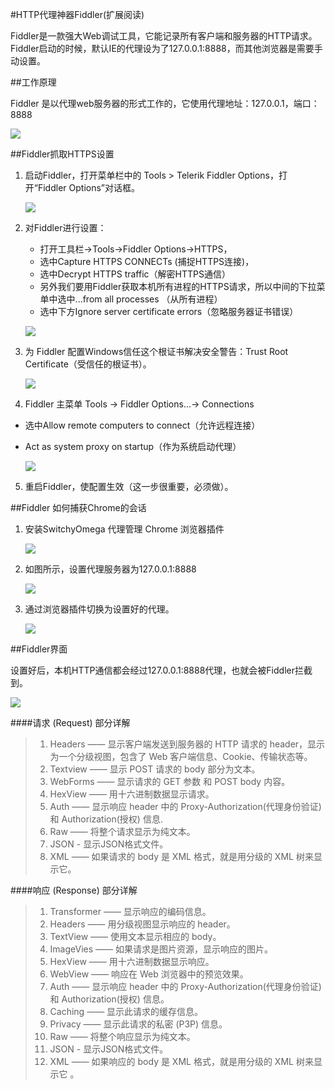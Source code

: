 #HTTP代理神器Fiddler(扩展阅读)

Fiddler是一款强大Web调试工具，它能记录所有客户端和服务器的HTTP请求。
Fiddler启动的时候，默认IE的代理设为了127.0.0.1:8888，而其他浏览器是需要手动设置。
 
##工作原理

Fiddler 是以代理web服务器的形式工作的，它使用代理地址：127.0.0.1，端口：8888

![](images/fidder_pro.jpg)

##Fiddler抓取HTTPS设置

1. 启动Fiddler，打开菜单栏中的 Tools > Telerik Fiddler Options，打开“Fiddler Options”对话框。

	![](images/01-fidder.png)

2. 对Fiddler进行设置：
	- 打开工具栏->Tools->Fiddler Options->HTTPS，
	- 选中Capture HTTPS CONNECTs (捕捉HTTPS连接)，
	- 选中Decrypt HTTPS traffic（解密HTTPS通信）
	- 另外我们要用Fiddler获取本机所有进程的HTTPS请求，所以中间的下拉菜单中选中...from all processes （从所有进程）
	- 选中下方Ignore server certificate errors（忽略服务器证书错误）

	![](images/01-fidder_01.png)

3. 为 Fiddler 配置Windows信任这个根证书解决安全警告：Trust Root Certificate（受信任的根证书）。

	![](images/01-fidder_03.png)
	
4. Fiddler 主菜单 Tools -> Fiddler Options…-> Connections
 - 选中Allow remote computers to connect（允许远程连接）
 - Act as system proxy on startup（作为系统启动代理）

	![](images/01-fidder_02.png)

5. 重启Fiddler，使配置生效（这一步很重要，必须做）。


##Fiddler 如何捕获Chrome的会话

1. 安装SwitchyOmega 代理管理 Chrome 浏览器插件

	![](images/switchyomega.png)

2. 如图所示，设置代理服务器为127.0.0.1:8888

	![](images/switchyomega_setting.png)

3. 通过浏览器插件切换为设置好的代理。

	![](images/SwitchyOmega_switch.png)

##Fiddler界面

设置好后，本机HTTP通信都会经过127.0.0.1:8888代理，也就会被Fiddler拦截到。

![](images/fiddler_show.png)



####请求 (Request) 部分详解
> 1. Headers —— 显示客户端发送到服务器的 HTTP 请求的 header，显示为一个分级视图，包含了 Web 客户端信息、Cookie、传输状态等。
> 2. Textview —— 显示 POST 请求的 body 部分为文本。
> 3. WebForms —— 显示请求的 GET 参数 和 POST body 内容。
> 4. HexView —— 用十六进制数据显示请求。
> 5. Auth —— 显示响应 header 中的 Proxy-Authorization(代理身份验证) 和 Authorization(授权) 信息.
> 6. Raw —— 将整个请求显示为纯文本。
> 7. JSON - 显示JSON格式文件。
> 8. XML —— 如果请求的 body 是 XML 格式，就是用分级的 XML 树来显示它。


####响应 (Response) 部分详解
> 1. Transformer —— 显示响应的编码信息。
> 2. Headers —— 用分级视图显示响应的 header。
> 3. TextView —— 使用文本显示相应的 body。
> 4. ImageVies —— 如果请求是图片资源，显示响应的图片。
> 5. HexView —— 用十六进制数据显示响应。
> 6. WebView —— 响应在 Web 浏览器中的预览效果。
> 7. Auth —— 显示响应 header 中的 Proxy-Authorization(代理身份验证) 和 Authorization(授权) 信息。
> 8. Caching —— 显示此请求的缓存信息。
> 9. Privacy —— 显示此请求的私密 (P3P) 信息。
> 10. Raw —— 将整个响应显示为纯文本。
> 11. JSON - 显示JSON格式文件。
> 12. XML —— 如果响应的 body 是 XML 格式，就是用分级的 XML 树来显示它 。

